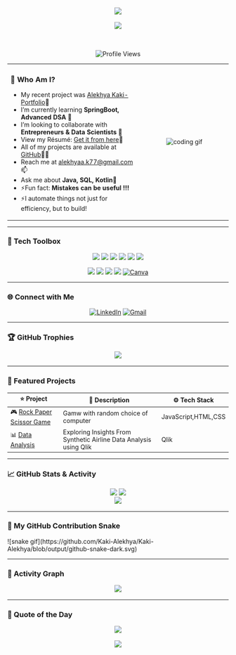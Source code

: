 <!-- 🌈 Stylish and Interactive GitHub Profile README for Manibabu DNV -->
<img src="https://user-images.githubusercontent.com/74038190/212284115-f47cd8ff-2ffb-4b04-b5bf-4d1c14c0247f.gif" width="100%" height="1" align="center" />
<!-- Name Badge -->
<p align="center">
  <img src="https://img.shields.io/badge/Hey%20I'm%20Alekhya%20Kaki-✨-blueviolet?style=for-the-badge&logo=github&logoColor=white" />
</p>

<!-- Typing SVG Animation -->
<p align="center">
  <img src="https://github.com/Kaki-Alekhya/Alekhya-Kaki/blob/main/download.svg" />
</p>
<img src="https://user-images.githubusercontent.com/74038190/212284115-f47cd8ff-2ffb-4b04-b5bf-4d1c14c0247f.gif" width="100%" height="1" align="center" />
<!-- Profile View Counter -->
<p align="center">
  <img src="https://komarev.com/ghpvc/?username=Kaki-Alekhya&label=Profile%20Views&color=2ECf49&style=flat" alt="Profile Views" width="120" height="20" />
</p>


<table>
  <tr>
    <!-- Text Column -->
    <td width="60%" valign="top">
      <h3>🚀 Who Am I?</h3>
      <ul>
        <li> My recent project was <a href="https://github.com/Kaki-Alekhya/Alekhya-Kaki">Alekhya Kaki-Portfolio</a>🔭</li>
      <li> I’m currently learning <b> SpringBoot, Advanced DSA 🌱</b></li>
      <li> I’m looking to collaborate with <b> Entrepreneurs & Data Scientists 👯</b></li>
         <li> View my Résumé: <a href="https://5bc15fbc-58d2-4bac-a63c-71481c9ef482.filesusr.com/ugd/3b9637_f36554aa2a4f4b47992f4c840ffda698.pdf"> Get it from here</a>📄</li>
      <li> All of my projects are available at <a href="https://github.com/Kaki-Alekhya">GitHub</a>👨‍💻</li>
      <li> Reach me at <a href="mailto:alekhyaa.k77@gmail.com">alekhyaa.k77@gmail.com</a>📫</li>
        <li>Ask me about <b>Java, SQL, Kotlin💬</b></li>
      <li>⚡Fun fact: <b>Mistakes can be useful !!!</b></li>
      <li>⚡I automate things not just for efficiency, but to build!</li>
      </ul>
    </td>
    <!-- GIF Column -->
    <td width="40%" align="center">
      <img src="https://media.giphy.com/media/qgQUggAC3Pfv687qPC/giphy.gif" width="100%" height="260" alt="coding gif" />
    </td>
  </tr>
</table>

---

### 🧰 Tech Toolbox

<p align="center">
  <a href="https://en.wikipedia.org/wiki/Java_(programming_language)" target="_blank"><img src="https://skillicons.dev/icons?i=java" /></a>
  <a href="https://en.wikipedia.org/wiki/Python_(programming_language)" target="_blank"><img src="https://skillicons.dev/icons?i=python" /></a>
  <a href="https://en.wikipedia.org/wiki/HTML" target="_blank"><img src="https://skillicons.dev/icons?i=html" /></a>
  <a href="https://en.wikipedia.org/wiki/CSS" target="_blank"><img src="https://skillicons.dev/icons?i=css" /></a>
  <a href="https://en.wikipedia.org/wiki/MySQL" target="_blank"><img src="https://skillicons.dev/icons?i=mysql" /></a>
  <a href="https://en.wikipedia.org/wiki/Git" target="_blank"><img src="https://skillicons.dev/icons?i=git" /></a>
 
  
</p>

<p align="center">
  <a href="https://en.wikipedia.org/wiki/Visual_Studio_Code" target="_blank"><img src="https://skillicons.dev/icons?i=vscode" /></a>
  <a href="https://en.wikipedia.org/wiki/Eclipse_(software)" target="_blank"><img src="https://skillicons.dev/icons?i=eclipse" /></a>
  <a href="https://en.wikipedia.org/wiki/GitHub" target="_blank"><img src="https://skillicons.dev/icons?i=github" /></a>
  <a href="https://en.wikipedia.org/wiki/Figma_(software)" target="_blank"><img src="https://skillicons.dev/icons?i=figma" /></a>
  <a href="https://en.wikipedia.org/wiki/Canva" target="_blank"><img src="https://img.icons8.com/color/48/000000/canva.png" width="48" height="48" alt="Canva" /></a>
</p>

---

### 🌐 Connect with Me

<p align="center">
  <a href=" www.linkedin.com/in/alekhya-kaki" target="_blank"><img src="https://img.icons8.com/color/48/000000/linkedin.png" width="70" alt="LinkedIn" /></a>
  <a href="mailto:alekhyaa.k77@gmail.com"><img src="https://img.icons8.com/color/48/000000/gmail-new.png" width="70" alt="Gmail" /></a>
</p>

---

### 🏆 GitHub Trophies

<p align="center">
  <img src="https://github-profile-trophy.vercel.app/?username=Kaki-Alekhya&theme=gruvbox&column=7&margin-w=15&title=Commits,Repositories,Experience,Stars,Followers,PullRequest,Reviews" />
</p>





---

### 🚀 Featured Projects

<div align="center">

| ⭐ Project | 🚀 Description | ⚙️ Tech Stack |
|-------------|----------------|---------------|
| 🎮 [Rock Paper Scissor Game](https://github.com/Kaki-Alekhya/rock_paper_scissor) | Gamw with random choice of computer | JavaScript,HTML,CSS |
| 📊 [Data Analysis](https://github.com/Kaki-Alekhya/Airlines-project) | Exploring Insights From Synthetic Airline Data Analysis using Qlik |Qlik|


</div>

---

### 📈 GitHub Stats & Activity

<div align="center">
  <img src="https://github-readme-stats.vercel.app/api?username=Kaki-Alekhya&show_icons=true&theme=radical" height="170" />
  <img src="https://github-readme-stats.vercel.app/api/top-langs/?username=Kaki-Alekhya&layout=compact&theme=radical" height="170"/>
</div>

<div align="center">
  <img src="https://streak-stats.demolab.com/?user=Kaki-Alekhya&theme=tokyonight" height="170"/>
</div>


---

### 🐍 My GitHub Contribution Snake

<picture>
  ![snake gif](https://github.com/Kaki-Alekhya/Kaki-Alekhya/blob/output/github-snake-dark.svg)
</picture>

---

### 🎨 Activity Graph

<p align="center">
 <img src="https://github-readme-activity-graph.vercel.app/graph?username=Kaki-Alekhya&theme=react&area=true&area_color=FF00FF&color=00FFFF&point=FFFFFF&line=00FFD1" />
</p>

---

### 💬 Quote of the Day

<p align="center">
  <img src="https://quotes-github-readme.vercel.app/api?type=horizontal&theme=radical" />
</p>

<p align="center">
  <img src="https://capsule-render.vercel.app/api?type=waving&color=0:FF00FF,100:00FFFF&height=100&section=footer&text=%20Built%20by%20ALEKHYA%20&fontAlign=center&fontColor=FFFFFF&fontSize=18" />
</p>
